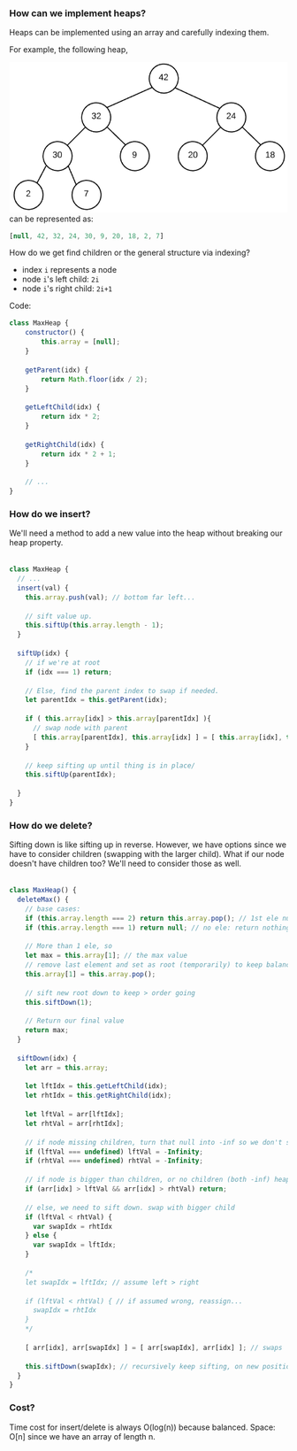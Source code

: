 ### How can we implement heaps?

Heaps can be implemented using an array and carefully indexing them.

For example, the following heap, <br>

![Max Heap](Images/max_heap_ex.png)
can be represented as:
```js
[null, 42, 32, 24, 30, 9, 20, 18, 2, 7]
```

How do we get find children or the general structure via indexing?
  * index `i` represents a node
  * node `i`'s left child: `2i`
  * node `i`'s right child: `2i+1`

Code:

```js
class MaxHeap {
    constructor() {
        this.array = [null];
    }

    getParent(idx) {
        return Math.floor(idx / 2);
    }

    getLeftChild(idx) {
        return idx * 2;
    }

    getRightChild(idx) {
        return idx * 2 + 1;
    }

    // ...
}

```

### How do we insert?
We'll need a method to add a new value into the heap without breaking our heap property.

```js

class MaxHeap {
  // ...
  insert(val) {
    this.array.push(val); // bottom far left...

    // sift value up.
    this.siftUp(this.array.length - 1);
  }

  siftUp(idx) {
    // if we're at root
    if (idx === 1) return;

    // Else, find the parent index to swap if needed.
    let parentIdx = this.getParent(idx);

    if ( this.array[idx] > this.array[parentIdx] ){
      // swap node with parent
      [ this.array[parentIdx], this.array[idx] ] = [ this.array[idx], this.array[parentIdx] ]; // swaps
    }

    // keep sifting up until thing is in place/
    this.siftUp(parentIdx);

  }
}
```

### How do we delete?

  Sifting down is like sifting up in reverse. However, we have options since we have to consider children (swapping with the larger child).
  What if our node doesn't have children too? We'll need to consider those as well.

```js

class MaxHeap() {
  deleteMax() {
    // base cases:
    if (this.array.length === 2) return this.array.pop(); // 1st ele null...
    if (this.array.length === 1) return null; // no ele: return nothing

    // More than 1 ele, so
    let max = this.array[1]; // the max value
    // remove last element and set as root (temporarily) to keep balance
    this.array[1] = this.array.pop();

    // sift new root down to keep > order going
    this.siftDown(1);

    // Return our final value
    return max;
  }

  siftDown(idx) {
    let arr = this.array;

    let lftIdx = this.getLeftChild(idx);
    let rhtIdx = this.getRightChild(idx);

    let lftVal = arr[lftIdx];
    let rhtVal = arr[rhtIdx];

    // if node missing children, turn that null into -inf so we don't swap.
    if (lftVal === undefined) lftVal = -Infinity;
    if (rhtVal === undefined) rhtVal = -Infinity;

    // if node is bigger than children, or no children (both -inf) heap satisfied. BASE CASE
    if (arr[idx] > lftVal && arr[idx] > rhtVal) return;

    // else, we need to sift down. swap with bigger child
    if (lftVal < rhtVal) {
      var swapIdx = rhtIdx
    } else {
      var swapIdx = lftIdx;
    }

    /*
    let swapIdx = lftIdx; // assume left > right

    if (lftVal < rhtVal) { // if assumed wrong, reassign...
      swapIdx = rhtIdx
    } 
    */

    [ arr[idx], arr[swapIdx] ] = [ arr[swapIdx], arr[idx] ]; // swaps

    this.siftDown(swapIdx); // recursively keep sifting, on new position
  }
}
```

### Cost?

Time cost for insert/delete is always O(log(n)) because balanced.
Space: O[n] since we have an array of length n.
